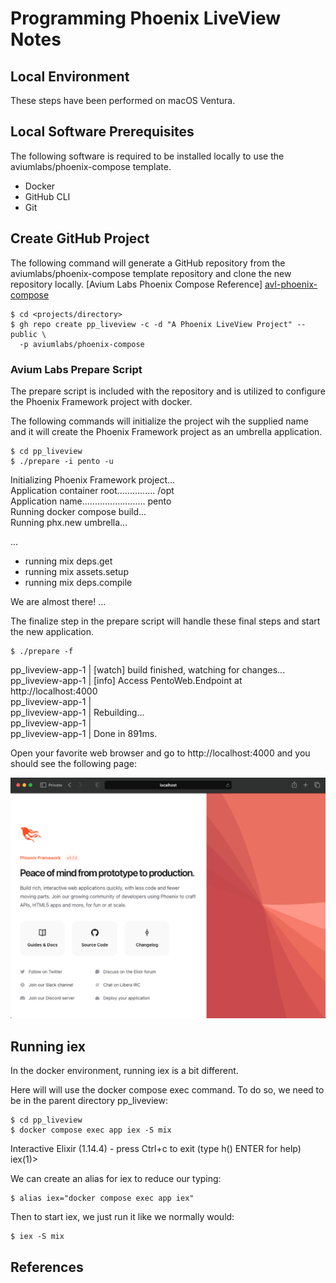 Programming Phoenix LiveView Notes
==================================

Local Environment
-----------------
These steps have been performed on macOS Ventura.

Local Software Prerequisites
----------------------------
The following software is required to be installed locally to use the 
aviumlabs/phoenix-compose template.

- Docker
- GitHub CLI
- Git

Create GitHub Project 
---------------------
The following command will generate a GitHub repository from the 
aviumlabs/phoenix-compose template repository and clone the new repository 
locally. [Avium Labs Phoenix Compose Reference] [avl-phoenix-compose]

    $ cd <projects/directory>
    $ gh repo create pp_liveview -c -d "A Phoenix LiveView Project" --public \
      -p aviumlabs/phoenix-compose

### Avium Labs Prepare Script 

The prepare script is included with the repository and is utilized to configure 
the Phoenix Framework project with docker. 

The following commands will initialize the project wih the supplied name and 
it will create the Phoenix Framework project as an umbrella application.

    $ cd pp_liveview
    $ ./prepare -i pento -u

Initializing Phoenix Framework project...<br />
Application container root............... /opt<br />
Application name......................... pento<br />
Running docker compose build...<br />
Running phx.new umbrella...<br />

...
* running mix deps.get
* running mix assets.setup
* running mix deps.compile

We are almost there! ...

The finalize step in the prepare script will handle these final steps and 
start the new application.

    $ ./prepare -f

pp\_liveview-app-1  | [watch] build finished, watching for changes...<br />
pp\_liveview-app-1  | [info] Access PentoWeb.Endpoint at http://localhost:4000<br />
pp\_liveview-app-1  |<br />
pp\_liveview-app-1  | Rebuilding...<br />
pp\_liveview-app-1  |<br />
pp\_liveview-app-1  | Done in 891ms.<br />

Open your favorite web browser and go to http://localhost:4000 and you should 
see the following page:

![Localhost 4000](/docs/images/ppl-localhost-4000.png
"Programming Phoenix LiveView Default Landing Page")

Running iex
-----------
In the docker environment, running iex is a bit different. 

Here will will use the docker compose exec command. To do so, we need to be in 
the parent directory pp\_liveview:

    $ cd pp_liveview
    $ docker compose exec app iex -S mix

Interactive Elixir (1.14.4) - press Ctrl+c to exit (type h() ENTER for help)<br />
iex(1)> 

We can create an alias for iex to reduce our typing:

    $ alias iex="docker compose exec app iex"

Then to start iex, we just run it like we normally would:

    $ iex -S mix



References
----------

[avl-phoenix-compose]: https://github.com/aviumlabs/phoenix-compose
